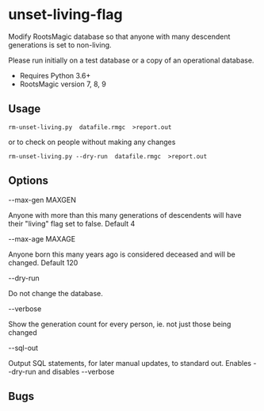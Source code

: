 # unset-living-flag
Modify RootsMagic database so that anyone with many descendent generations is set to non-living.

Please run initially on a test database or a copy of an operational database.

- Requires Python 3.6+
- RootsMagic version 7, 8, 9

## Usage ##
```
rm-unset-living.py  datafile.rmgc  >report.out
```

or to check on people without making any changes
```
rm-unset-living.py --dry-run  datafile.rmgc  >report.out
```

## Options ## 

--max-gen MAXGEN

Anyone with more than this many generations of descendents will have their "living" flag set to false. Default 4

--max-age MAXAGE

Anyone born this many years ago is considered deceased and will be changed. Default 120

--dry-run

Do not change the database.

--verbose

Show the generation count for every person, ie. not just those being changed

--sql-out

Output SQL statements, for later manual updates, to standard out. Enables
 --dry-run and disables --verbose

## Bugs ##


